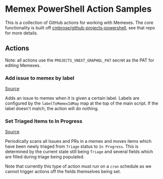 # Memex PowerShell Action Samples

This is a collection of GitHub actions for working with Memexes. The core functionality is built off [cmbrose/github-projects-powershell](https://github.com/cmbrose/github-projects-powershell), see that repo for more details.

## Actions

Note: all actions use the `PROJECTS_VNEXT_GRAPHQL_PAT` secret as the PAT for editing Memexes.

### Add issue to memex by label

[Source](https://github.com/cmbrose/memex-ps-action-samples/blob/main/.github/workflows/add-issue-to-memex-by-label.yml)

Adds an issue to memex when it is given a certain label. Labels are configured by the `labelToMemexIdMap` map at the top of the main script. If the label doesn't match, the action will do nothing.

### Set Triaged Items to In Progress

[Source](https://github.com/cmbrose/memex-ps-action-samples/blob/main/.github/workflows/set-triaged-items-to-in-progress.yml)

Periodically scans all Issues and PRs in a memex and moves items which have been newly triaged from `Triage` status to `In Progress`. This is determined by the current state still being `Triage` and several fields which are filled during triage being populated.

Note that currently this type of action must run on a `cron` schedule as we cannot trigger actions off the fields themselves being set.
